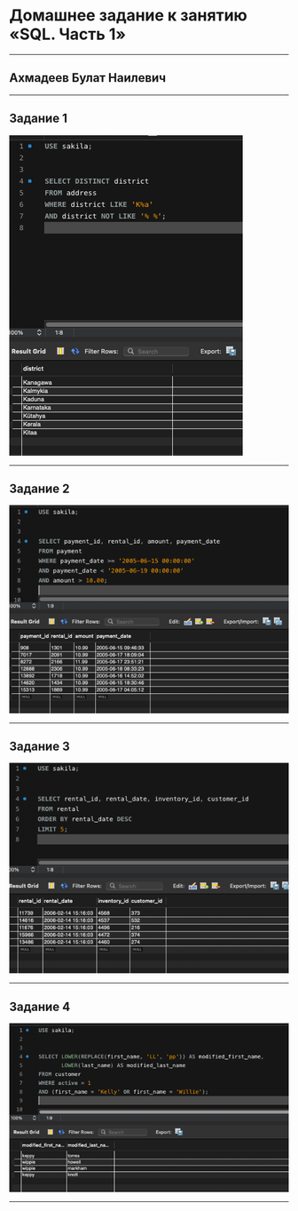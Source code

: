 # Домашнее задание к занятию «SQL. Часть 1»

---
## Ахмадеев Булат Наилевич

---

## Задание 1

![alt text](<images/Снимок экрана 2024-08-16 в 04.12.35.png>)

---

## Задание 2

![alt text](<images/Снимок экрана 2024-08-19 в 12.45.44.png>)

---

## Задание 3

![alt text](<images/Снимок экрана 2024-08-19 в 12.25.43.png>)

---

## Задание 4

![alt text](<images/Снимок экрана 2024-08-19 в 12.26.27.png>)

---